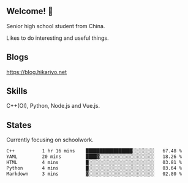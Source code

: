 ## Welcome! 👋

Senior high school student from China.

Likes to do interesting and useful things.

## Blogs

https://blog.hikariyo.net

## Skills

C++(OI), Python, Node.js and Vue.js.

## States

Currently focusing on schoolwork.

<!--START_SECTION:waka-->

```txt
C++          1 hr 16 mins    █████████████████░░░░░░░░   67.48 %
YAML         20 mins         ████▓░░░░░░░░░░░░░░░░░░░░   18.26 %
HTML         4 mins          █░░░░░░░░░░░░░░░░░░░░░░░░   03.81 %
Python       4 mins          █░░░░░░░░░░░░░░░░░░░░░░░░   03.64 %
Markdown     3 mins          ▓░░░░░░░░░░░░░░░░░░░░░░░░   02.80 %
```

<!--END_SECTION:waka-->

